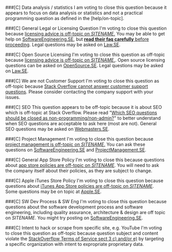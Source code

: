 ###[C] Data analysis / statistics
I am voting to close this question because it appears to focus on data analysis or statistics and not a practical programming question as defined in the [help/on-topic].

###[C] General Legal or Licensing Question
I'm voting to close this question because [licensing advice is off-topic on $SITENAME$.](//meta.stackoverflow.com/a/274964) You may be able to get help on [SoftwareEngineering.SE](//softwareengineering.stackexchange.com), but [**read their faq carefully** before proceeding](//softwareengineering.meta.stackexchange.com/q/7265). Legal questions may be asked on [Law.SE](//law.stackexchange.com/).

###[C] Open Source Licensing
I'm voting to close this question as off-topic because [licensing advice is off-topic on $SITENAME$.](//meta.stackoverflow.com/a/274964). Open source licensing questions can be asked on [OpenSource.SE](//opensource.stackexchange.com/help/on-topic). Legal questions may be asked on [Law.SE](//law.stackexchange.com/).

###[C] We are not Customer Support
I'm voting to close this question as off-topic because [Stack Overflow cannot answer customer support questions](//meta.stackoverflow.com/questions/255745). Please consider contacting the company support with your issues.

###[C] SEO
This question appears to be off-topic because it is about SEO which is off-topic at Stack Overflow. Please read "[Which SEO questions should be closed as non-programming/non-admin?](//meta.stackoverflow.com/a/382618)" to better understand when SEO questions are acceptable to ask here (most are not). General SEO questions may be asked on [Webmasters.SE](//webmasters.stackexchange.com/).

###[C] Project Management
I'm voting to close this question because [project management is off-topic on $SITENAME$.](//meta.stackoverflow.com/a/343841) You can ask these questions on [SoftwareEngineering.SE](//softwareengineering.stackexchange.com) and [ProjectManagement.SE](//pm.stackexchange.com).

###[C] General App Store Policy
I'm voting to close this because questions about [app store policies are off-topic on $SITENAME$](//meta.stackoverflow.com/q/272165). You will need to ask the company itself about their policies, as they are subject to change.

###[C] Apple iTunes Store Policy
I'm voting to close this question because questions about [iTunes App Store policies are off-topic on $SITENAME$](//meta.stackoverflow.com/q/272165). Some questions may be on topic at [Apple.SE](//apple.stackexchange.com/help/on-topic).

###[C] SW Dev Process & SW Eng
I'm voting to close this question because questions about the software development process and software engineering, including quality assurance, architecture & design are off topic on $SITENAME$. You might try posting on [SoftwareEngineering.SE](//meta.stackoverflow.com/a/254571).

###[C] Intent to hack or scrape from specific site, e.g. YouTube
I'm voting to close this question as off-topic because question subject and content violate the [StackOverflow Terms of Service sect 3 c) and/or e)](https://stackexchange.com/legal/terms-of-service#3SubscriberContent) by targeting a specific organization with intent to expropriate proprietary data.
